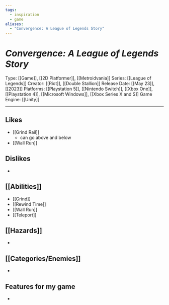 ```yaml
---
tags:
  - inspiration
  - game
aliases:
  - "Convergence: A League of Legends Story"
---
```

# _Convergence: A League of Legends Story_

Type: [[Game]], [[2D Platformer]], [[Metroidvania]]
Series: [[League of Legends]]
Creator: [[Riot]], [[Double Stallion]]
Release Date: [[May 23]], [[2023]]
Platforms: [[Playstation 5]], [[Nintendo Switch]], [[Xbox One]], [[Playstation 4]], [[Microsoft Windows]], [[Xbox Series X and S]]
Game Engine: [[Unity]]

----





## Likes
* [[Grind Rail]]
	* can go above and below
*  [[Wall Run]]

## Dislikes
* 

## [[Abilities]]
* [[Grind]]
* [[Rewind Time]]
* [[Wall Run]]
* [[Teleport]]

## [[Hazards]]
* 

## [[Categories/Enemies]]
* 

## Features for my game
* 